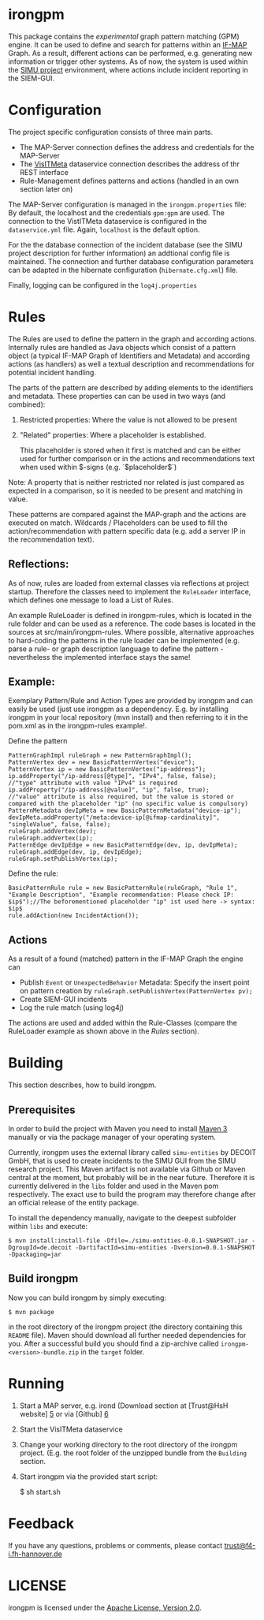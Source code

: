 irongpm
=====

This package contains the *experimental* graph pattern matching (GPM) engine.
It can be used to define and search for patterns within an [IF-MAP][1] Graph.
As a result, different actions can be performed, e.g. generating new information
or trigger other systems.
As of now, the system is used within the [SIMU project][2] environment, where actions
include incident reporting in the SIEM-GUI.


Configuration
=====

The project specific configuration consists of three main parts.

* The MAP-Server connection defines the address and credentials for the MAP-Server
* The [VisITMeta][3] dataservice connection describes the address of thr REST interface
* Rule-Management defines patterns and actions (handled in an own section later on)

The MAP-Server configuration is managed in the `irongpm.properties` file:
By default, the localhost and the credentials `gpm:gpm` are used.
The connection to the VistITMeta dataservice is configured in the 
`dataservice.yml` file. Again, `localhost` is the default option.

For the the database connection of the incident database (see the 
SIMU project description for further information) an addtional config file is maintained.
The connection and further database configuration parameters can be adapted in the
hibernate configuration (`hibernate.cfg.xml`) file.

Finally, logging can be configured in the `log4j.properties`

Rules
=====

The Rules are used to define the pattern in the graph and according actions.
Internally rules are handled as Java objects which consist of a pattern object (a typical IF-MAP Graph of Identifiers and Metadata) and according actions (as handlers) as well a textual description and recommendations for potential incident handling. 

The parts of the pattern are described by adding elements to the identifiers and metadata.
These properties can can be used in two ways (and combined):

1. Restricted properties: Where the value is not allowed to be present
2. "Related" properties: Where a placeholder is established.

    This placeholder is stored when it first is matched and can be either used for further comparison or in the actions and recommendations text when used within $-signs (e.g. `$placeholder$`)

Note: A property that is neither restricted nor related is just compared as expected in a comparison, so it is needed to be present and matching in value.

These patterns are compared against the MAP-graph and the actions are executed on match. Wildcards / Placeholders can be used to fill the action/recommendation with pattern specific data (e.g. add a server IP in the recommendation text).


Reflections:
-----
As of now, rules are loaded from external classes via reflections at project startup. Therefore the classes need to implement the `RuleLoader` interface, which defines one message to load a List of Rules.

An example RuleLoader is defined in irongpm-rules, which is located in the rule folder and can be used as a reference. The code bases is located in the sources at src/main/irongpm-rules.
Where possible, alternative approaches to hard-coding the patterns in the rule loader can be implemented (e.g. parse a rule- or graph description language to define the pattern - nevertheless the implemented interface stays the same!

Example:
-----
Exemplary Pattern/Rule and Action Types are provided by irongpm and can easily be used (just use irongpm as a dependency. E.g. by installing irongpm in your local repository (mvn install) and then referring to it in the pom.xml as in the irongpm-rules example!.

Define the pattern

    PatternGraphImpl ruleGraph = new PatternGraphImpl();
    PatternVertex dev = new BasicPatternVertex("device");
    PatternVertex ip = new BasicPatternVertex("ip-address");
	ip.addProperty("/ip-address[@type]", "IPv4", false, false); 
	//"type" attribute with value "IPv4" is required
	ip.addProperty("/ip-address[@value]", "ip", false, true); 
	//"value" attribute is also required, but the value is stored or compared with the placeholder "ip" (no specific value is compulsory)
    PatternMetadata devIpMeta = new BasicPatternMetadata("device-ip");
	devIpMeta.addProperty("/meta:device-ip[@ifmap-cardinality]", "singleValue", false, false);
	ruleGraph.addVertex(dev);
	ruleGraph.addVertex(ip);
	PatternEdge devIpEdge = new BasicPatternEdge(dev, ip, devIpMeta);
	ruleGraph.addEdge(dev, ip, devIpEdge);
	ruleGraph.setPublishVertex(ip);
	
Define the rule:

	BasicPatternRule rule = new BasicPatternRule(ruleGraph, "Rule 1", "Example Description", "Example recommendation: Please check IP: $ip$");//The beforementioned placeholder "ip" ist used here -> syntax: $ip$
	rule.addAction(new IncidentAction());

Actions
----
As a result of a found (matched) pattern in the IF-MAP Graph the engine can 

* Publish `Event` or `UnexpectedBehavior` Metadata: Specify the insert point on pattern creation by 	`ruleGraph.setPublishVertex(PatternVertex pv);`
* Create SIEM-GUI incidents
* Log the rule match (using log4j)

The actions are used and added within the Rule-Classes (compare the RuleLoader example as shown above in the *Rules* section).


Building
========
This section describes, how to build irongpm.

Prerequisites
-------------
In order to build the project with Maven you need to install
[Maven 3][4] manually or via the package manager of your
operating system.

Currently, irongpm uses the external library called `simu-entities` by DECOIT GmbH, that is used to create incidents to the SIMU GUI from the SIMU research project. 
This Maven artifact is not available via Github or Maven central at the moment, but probably will be in the near future. Therefore it is currently delivered in the `libs` folder and used in the Maven pom respectively. The exact use to build the program may therefore change after an official release of the entity package.

To install the dependency manually, navigate to the deepest subfolder within `libs` and execute:

	$ mvn install:install-file -Dfile=./simu-entities-0.0.1-SNAPSHOT.jar -DgroupId=de.decoit -DartifactId=simu-entities -Dversion=0.0.1-SNAPSHOT -Dpackaging=jar


Build irongpm
---------------
Now you can build irongpm by simply executing:

    $ mvn package

in the root directory of the irongpm project (the directory
containing this `README` file). Maven should download all further
needed dependencies for you.
After a successful build you should find a zip-archive called
`irongpm-<version>-bundle.zip` in the
`target` folder.

Running
=====
1. Start a MAP server, e.g. irond (Download section at [Trust@HsH website] [5] or via
[Github] [6]

2. Start the VisITMeta dataservice

2. Change your working directory to the root directory of the irongpm project. (E.g. the root folder of the unzipped bundle from the `Building` section.

3. Start irongpm via the provided start script:

	$ sh start.sh


Feedback
=====
If you have any questions, problems or comments, please contact
	trust@f4-i.fh-hannover.de


LICENSE
=====
irongpm is licensed under the [Apache License, Version 2.0][7].

[1]: http://www.trustedcomputinggroup.org/resources/tnc_ifmap_binding_for_soap_specification
[2]: https://github.com/trustathsh/visitmeta
[3]: http://simu-project.de
[4]: https://maven.apache.org/download.htm
[5]: http://trust.f4.hs-hannover.de
[6]: https://github.com/trustathsh/irond.git
[7]: http://www.apache.org/licenses/LICENSE-2.0.html
